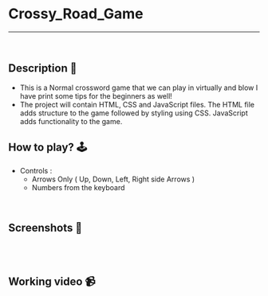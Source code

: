 # **Crossy_Road_Game** 

---

<br>

## **Description 📃**
- This is a Normal crossword game that we can play in virtually and blow I have print some tips for the beginners as well!
- The project will contain HTML, CSS and JavaScript files. The HTML file adds structure to the game followed by styling using CSS. JavaScript adds functionality to the game.

## **How to play? 🕹️**
- Controls :
    - Arrows Only ( Up, Down, Left, Right side Arrows )
    - Numbers from the keyboard


<br>

## **Screenshots 📸**



<br>





<br>


## **Working video 📹**

